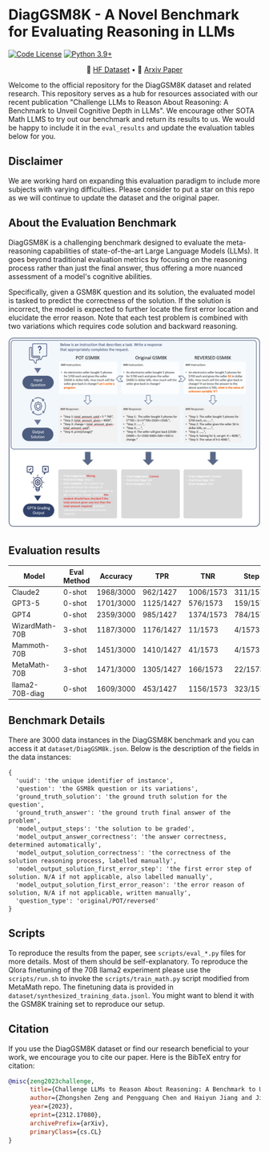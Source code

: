 # DiagGSM8K - A Novel Benchmark for Evaluating Reasoning in LLMs
[![Code License](https://img.shields.io/badge/Code%20License-Apache_2.0-green.svg)](CODE_LICENSE)
[![Python 3.9+](https://img.shields.io/badge/python-3.9+-blue.svg)](https://www.python.org/downloads/release/python-390/)

<p align="center">
🤗 <a href="https://huggingface.co/datasets/Randolphzeng/DiagGSM8K" target="_blank">HF Dataset</a> • 📃 <a href="https://arxiv.org/abs/2312.17080" target="_blank"> Arxiv Paper </a><br>
</p>


Welcome to the official repository for the DiagGSM8K dataset and related research. This repository serves as a hub for resources associated with our recent publication "Challenge LLMs to Reason About Reasoning: A Benchmark to Unveil Cognitive Depth in LLMs".
We encourage other SOTA Math LLMS to try out our benchmark and return its results to us. We would be happy to include it in the `eval_results` and update the evaluation tables below for you.

## Disclaimer
We are working hard on expanding this evaluation paradigm to include more subjects with varying difficulties. Please consider to put a star on this repo as we will continue to update the dataset and the original paper. 

## About the Evaluation Benchmark

DiagGSM8K is a challenging benchmark designed to evaluate the meta-reasoning capabilities of state-of-the-art Large Language Models (LLMs). It goes beyond traditional evaluation metrics by focusing on the reasoning process rather than just the final answer, thus offering a more nuanced assessment of a model's cognitive abilities.

Specifically, given a GSM8K question and its solution, the evaluated model is tasked to predict the correctness of the solution. If the solution is incorrect, the model is expected to further locate the first error location and elucidate the error reason. Note that each test problem is combined with two variations which requires code solution and backward reasoning.

![DiagGSM8K Illustration](images/illustration.png)

## Evaluation results
| Model            | Eval Method | Accuracy   | TPR         | TNR         | Step        | Step+Reason |
|------------------|-------------|------------|-------------|-------------|-------------|-------------|
| Claude2          | 0-shot      | 1968/3000  | 962/1427    | 1006/1573   | 311/1573    | 173/1573    |
| GPT3-5           | 0-shot      | 1701/3000  | 1125/1427   | 576/1573    | 159/1573    | 68/1573     |
| GPT4             | 0-shot      | 2359/3000  | 985/1427    | 1374/1573   | 784/1573    | 644/1573    |
| WizardMath-70B   | 3-shot      | 1187/3000  | 1176/1427   | 11/1573     | 4/1573      | 1/1573      |
| Mammoth-70B      | 3-shot      | 1451/3000  | 1410/1427   | 41/1573     | 4/1573      | 1/1573      |
| MetaMath-70B     | 3-shot      | 1471/3000  | 1305/1427   | 166/1573    | 22/1573     | 6/1573      |
| llama2-70B-diag  | 0-shot      | 1609/3000  | 453/1427    | 1156/1573   | 323/1573    | 99/1573     |


## Benchmark Details
There are 3000 data instances in the DiagGSM8K benchmark and you can access it at `dataset/DiagGSM8k.json`. Below is the description of the fields in the data instances:
```
{
  'uuid': 'the unique identifier of instance',
  'question': 'the GSM8k question or its variations',
  'ground_truth_solution': 'the ground truth solution for the question',
  'ground_truth_answer': 'the ground truth final answer of the problem',
  'model_output_steps': 'the solution to be graded',
  'model_output_answer_correctness': 'the answer correctness, determined automatically',
  'model_output_solution_correctness': 'the correctness of the solution reasoning process, labelled manually',
  'model_output_solution_first_error_step': 'the first error step of solution. N/A if not applicable, also labelled manually',
  'model_output_solution_first_error_reason': 'the error reason of solution, N/A if not applicable, written manually',
  'question_type': 'original/POT/reversed'
}
```  

## Scripts
To reproduce the results from the paper, see `scripts/eval_*.py` files for more details. Most of them should be self-explanatory.
To reproduce the Qlora finetuning of the 70B llama2 experiment please use the `scripts/run.sh` to invoke the `scripts/train_math.py` script modified from MetaMath repo. The finetuning data is provided in `dataset/synthesized_training_data.jsonl`. You might want to blend it with the GSM8K training set to reproduce our setup.  

## Citation

If you use the DiagGSM8K dataset or find our research beneficial to your work, we encourage you to cite our paper. Here is the BibTeX entry for citation:

```bibtex
@misc{zeng2023challenge,
      title={Challenge LLMs to Reason About Reasoning: A Benchmark to Unveil Cognitive Depth in LLMs}, 
      author={Zhongshen Zeng and Pengguang Chen and Haiyun Jiang and Jiaya Jia},
      year={2023},
      eprint={2312.17080},
      archivePrefix={arXiv},
      primaryClass={cs.CL}
}
